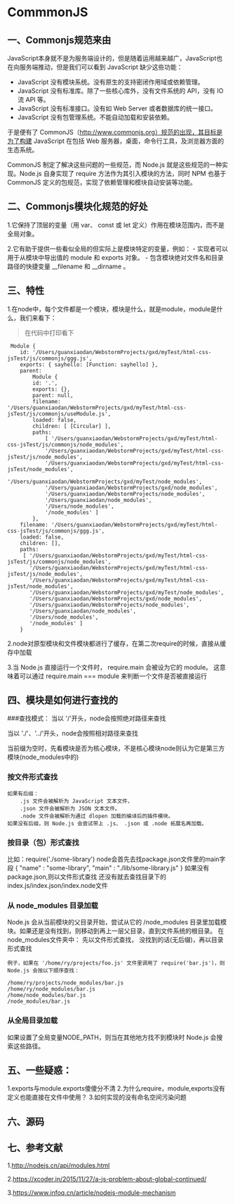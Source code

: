 # CommmonJS

## 一、Commonjs规范来由
JavaScript本身就不是为服务端设计的，但是随着运用越来越广，JavaScript也在向服务端推动，但是我们可以看到 JavaScript 缺少这些功能：

* JavaScript 没有模块系统。没有原生的支持密闭作用域或依赖管理。
* JavaScript 没有标准库。除了一些核心库外，没有文件系统的 API，没有 IO 流 API 等。
* JavaScript 没有标准接口。没有如 Web Server 或者数据库的统一接口。
* JavaScript 没有包管理系统。不能自动加载和安装依赖。

于是便有了 CommonJS（http://www.commonjs.org）规范的出现，其目标是为了构建 JavaScript 在包括 Web 服务器，桌面，命令行工具，及浏览器方面的生态系统。

CommonJS 制定了解决这些问题的一些规范，而 Node.js 就是这些规范的一种实现。Node.js 自身实现了 require 方法作为其引入模块的方法，同时 NPM 也基于 CommonJS 定义的包规范，实现了依赖管理和模块自动安装等功能。

## 二、Commonjs模块化规范的好处
1.它保持了顶层的变量（用 var、 const 或 let 定义）作用在模块范围内，而不是全局对象。

2.它有助于提供一些看似全局的但实际上是模块特定的变量，例如：  - 实现者可以用于从模块中导出值的 module 和 exports 对象。  - 包含模块绝对文件名和目录路径的快捷变量 __filename 和 __dirname 。



## 三、特性
1.在node中，每个文件都是一个模块，模块是什么，就是module，module是什么，我们来看下： 
> 在代码中打印看下
```
 Module {
    id: '/Users/guanxiaodan/WebstormProjects/gxd/myTest/html-css-jsTest/js/commonjs/ggg.js',
    exports: { sayhello: [Function: sayhello] },
    parent:
        Module {
        id: '.',
        exports: {},
        parent: null,
        filename: '/Users/guanxiaodan/WebstormProjects/gxd/myTest/html-css-jsTest/js/commonjs/useModule.js',
        loaded: false,
        children: [ [Circular] ],
        paths:
            [ '/Users/guanxiaodan/WebstormProjects/gxd/myTest/html-css-jsTest/js/commonjs/node_modules',
            '/Users/guanxiaodan/WebstormProjects/gxd/myTest/html-css-jsTest/js/node_modules',
            '/Users/guanxiaodan/WebstormProjects/gxd/myTest/html-css-jsTest/node_modules',
            '/Users/guanxiaodan/WebstormProjects/gxd/myTest/node_modules',
            '/Users/guanxiaodan/WebstormProjects/gxd/node_modules',
            '/Users/guanxiaodan/WebstormProjects/node_modules',
            '/Users/guanxiaodan/node_modules',
            '/Users/node_modules',
            '/node_modules' ] 
        },
    filename: '/Users/guanxiaodan/WebstormProjects/gxd/myTest/html-css-jsTest/js/commonjs/ggg.js',
    loaded: false,
    children: [],
    paths:
     [ '/Users/guanxiaodan/WebstormProjects/gxd/myTest/html-css-jsTest/js/commonjs/node_modules',
       '/Users/guanxiaodan/WebstormProjects/gxd/myTest/html-css-jsTest/js/node_modules',
       '/Users/guanxiaodan/WebstormProjects/gxd/myTest/html-css-jsTest/node_modules',
       '/Users/guanxiaodan/WebstormProjects/gxd/myTest/node_modules',
       '/Users/guanxiaodan/WebstormProjects/gxd/node_modules',
       '/Users/guanxiaodan/WebstormProjects/node_modules',
       '/Users/guanxiaodan/node_modules',
       '/Users/node_modules',
       '/node_modules' ] 
    }

```

2.node对原型模块和文件模块都进行了缓存，在第二次require的时候，直接从缓存中加载

3.当 Node.js 直接运行一个文件时， require.main 会被设为它的 module。 这意味着可以通过 require.main === module 来判断一个文件是否被直接运行







## 四、模块是如何进行查找的
###查找模式：
当以 '/'开头，node会按照绝对路径来查找

当以 './'、'../'开头，node会按照相对路径来查找

当前缀为空时，先看模块是否为核心模块，不是核心模块node则认为它是第三方模块(node_modules中的)


### 按文件形式查找
    如果有后缀：
        .js 文件会被解析为 JavaScript 文本文件， 
        .json 文件会被解析为 JSON 文本文件。 
        .node 文件会被解析为通过 dlopen 加载的编译后的插件模块。
    如果没有后缀，则 Node.js 会尝试带上 .js、 .json 或 .node 拓展名再加载。


### 按目录（包）形式查找
比如：require('./some-library')
node会首先去找package.json文件里的main字段
{ "name" : "some-library",
  "main" : "./lib/some-library.js" } 
如果没有package.json,则以文件形式查找
还没有就去查找目录下的index.js/index.json/index.node文件


### 从 node_modules 目录加载
Node.js 会从当前模块的父目录开始，尝试从它的 /node_modules 目录里加载模块。如果还是没有找到，则移动到再上一层父目录，直到文件系统的根目录。
在node_modules文件夹中：
先以文件形式查找，
没找到的话(无后缀)，再以目录形式查找
```
例子，如果在 '/home/ry/projects/foo.js' 文件里调用了 require('bar.js')，则 Node.js 会按以下顺序查找：

/home/ry/projects/node_modules/bar.js
/home/ry/node_modules/bar.js
/home/node_modules/bar.js
/node_modules/bar.js
```

### 从全局目录加载
如果设置了全局变量NODE_PATH，则当在其他地方找不到模块时 Node.js 会搜索这些路径。


## 五、一些疑惑：
1.exports与module.exports傻傻分不清
2.为什么require，module,exports没有定义也能直接在文件中使用？
3.如何实现的没有命名空间污染问题


## 六、源码


## 七、参考文献
1.http://nodejs.cn/api/modules.html

2.https://xcoder.in/2015/11/27/a-js-problem-about-global-continued/

3.https://www.infoq.cn/article/nodejs-module-mechanism

